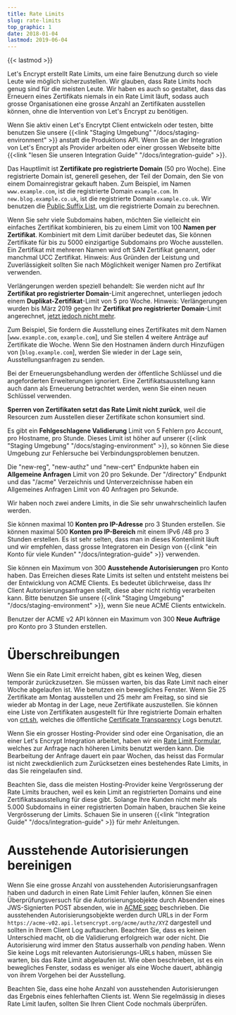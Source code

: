 ```yaml
---
title: Rate Limits
slug: rate-limits
top_graphic: 1
date: 2018-01-04
lastmod: 2019-06-04
---
```


{{< lastmod >}}

Let's Encrypt erstellt Rate Limits, um eine faire Benutzung durch so viele
Leute wie möglich sicherzustellen. Wir glauben, dass Rate Limits hoch genug
sind für die meisten Leute. Wir haben es auch so gestaltet, dass das
Erneuern eines Zertifikats niemals in ein Rate Limit läuft, sodass auch
grosse Organisationen eine grosse Anzahl an Zertifikaten ausstellen können,
ohne die Intervention von Let's Encrypt zu benötigen.

Wenn Sie aktiv einen Let's Encrytpt Client entwickeln oder testen, bitte
benutzen Sie unsere {{<link "Staging Umgebung" "/docs/staging-environment" >}} anstatt
die Produktions API.
Wenn Sie an der Integration von Let's Encrypt als Provider arbeiten oder
einer grossen Webseite bitte {{<link "lesen Sie unseren Integration Guide" "/docs/integration-guide" >}}.

Das Hauptlimit ist <a name="certificates-per-registered-domain"></a>**Zertifikate
 pro registrierte Domain** (50 pro Woche).
Eine registrierte Domain ist, generell gesehen, der Teil der Domain, den Sie
von einem Domainregistrar gekauft haben. Zum Beispiel, im Namen `www.example.com`,
ist die registrierte Domain `example.com`. In `new.blog.example.co.uk`,
ist die registrierte Domain `example.co.uk`. Wir benutzen die
[Public Suffix List](https://publicsuffix.org), um die registrierte Domain zu
berechnen.

Wenn Sie sehr viele Subdomains haben, möchten Sie vielleicht ein einfaches
Zertifikat kombinieren, bis zu einem Limit von 100 <a name="names-per-certificate"></a>**Namen
 per Zertifikat**. Kombiniert mit dem Limit darüber bedeutet das, Sie können
Zertifikate für bis zu 5000 einzigartige Subdomains pro Woche ausstellen.
Ein Zertifikat mit mehreren Namen wird oft SAN Zertifikat genannt, 
oder manchmal UCC Zertifikat. Hinweis: Aus Gründen der Leistung und Zuverlässigkeit
 sollten Sie nach Möglichkeit weniger Namen pro Zertifikat verwenden.

Verlängerungen werden speziell behandelt: Sie werden nicht auf Ihr 
**Zertifikat pro registrierter Domain**-Limit angerechnet, unterliegen jedoch einem 
**Duplikat-Zertifikat**-Limit von 5 pro Woche.
Hinweis: Verlängerungen wurden bis März 2019 gegen Ihr **Zertifikat pro registrierter Domain**-Limit
 angerechnet, [jetzt jedoch nicht mehr](https://community.letsencrypt.org/t/rate-limits-fixing-certs-per-name-rate-limit-order-of-operations-gotcha/88189).

Zum Beispiel, Sie fordern die Ausstellung eines Zertifikates mit dem Namen
[`www.example.com`, `example.com`], und Sie stellen 4 weitere Anträge auf Zertifikate
die Woche. Wenn Sie den Hostnamen ändern durch Hinzufügen von [`blog.example.com`],
werden Sie wieder in der Lage sein, Ausstellungsanfragen zu senden.

Bei der Erneuerungsbehandlung werden der öffentliche Schlüssel und die angeforderten
 Erweiterungen ignoriert. Eine Zertifikatsausstellung kann auch dann als Erneuerung
 betrachtet werden, wenn Sie einen neuen Schlüssel verwenden.

**Sperren von Zertifikaten setzt das Rate Limit nicht zurück**, weil die
Resourcen zum Ausstellen dieser Zertifikate schon konsumiert sind.

Es gibt ein <a name="failed-validations"></a>**Fehlgeschlagene Validierung**
Limit von 5 Fehlern pro Account, pro Hostname, pro Stunde. Dieses Limit
ist höher auf unserer {{<link "Staging Umgebung" "/docs/staging-environment" >}}, so können Sie diese Umgebung zur Fehlersuche bei Verbindungsproblemen
benutzen.

Die "new-reg", "new-authz" und "new-cert" Endpunkte haben ein <a
name="overall-requests"></a>**Allgemeine Anfragen** Limit von 20 pro Sekunde.
Der "/directory" Endpunkt und das "/acme" Verzeichnis und Unterverzeichnisse
haben ein Allgemeines Anfragen Limit von 40 Anfragen pro Sekunde.

Wir haben noch zwei andere Limits, in die Sie sehr unwahrscheinlich
laufen werden.

Sie können maximal 10 <a name="accounts-per-ip-address"></a>**Konten pro IP-Adresse**
pro 3 Stunden erstellen. Sie können maximal 500 **Konten pro IP-Bereich**
mit einem IPv6 /48 pro 3 Stunden erstellen.
Es ist sehr selten, dass man in dieses Kontenlimit läuft und wir empfehlen,
dass grosse Integratoren ein Design von {{<link "ein Konto für viele Kunden" "/docs/integration-guide" >}}
verwenden.

Sie können ein Maximum von 300 <a name="pending-authorizations"></a>**Ausstehende
Autorisierungen** pro Konto haben. Das Erreichen dieses Rate Limits ist
selten und entsteht meistens bei der Entwicklung von ACME Clients.
Es bedeutet üblichrweise, dass Ihr Client Autorisierungsanfragen stellt,
diese aber nicht richtig verarbeiten kann.
Bitte benutzen Sie unsere {{<link "Staging Umgebung" "/docs/staging-environment" >}},
wenn Sie neue ACME Clients entwickeln.

Benutzer der ACME v2 API können ein Maximum von 300 <a
name="new-orders"></a>**Neue Aufträge** pro Konto pro 3 Stunden erstellen.

# <a name="overrides"></a>Überschreibungen

Wenn Sie ein Rate Limit erreicht haben, gibt es keinen Weg, diesen temporär
zurückzusetzen. Sie müssen warten, bis das Rate Limit nach einer Woche
abgelaufen ist. Wie benutzen ein bewegliches Fenster. Wenn Sie 25 Zertifikate
am Montag ausstellen und 25 mehr am Freitag, so sind sie wieder ab Montag in
der Lage, neue Zertifikate auszustellen. Sie können eine Liste von
Zertifikaten ausgestellt für Ihre registrierte Domain erhalten von
[crt.sh](https://crt.sh), welches die öffentliche
[Certificate Transparency](https://www.certificate-transparency.org)
Logs benutzt.

Wenn Sie ein grosser Hosting-Provider sind oder eine Organisation, die an
einer Let's Encrypt Integration arbeitet, haben wir ein
[Rate Limit Formular](https://goo.gl/forms/plqRgFVnZbdGhE9n1), welches zur
Anfrage nach höheren Limits benutzt werden kann. Die Bearbeitung der Anfrage
dauert ein paar Wochen, das heisst das Formular ist nicht zweckdienlich zum
Zurücksetzen eines bestehendes Rate Limits, in das Sie reingelaufen sind.

Beachten Sie, dass die meisten Hosting-Provider keine Vergrösserung der
Rate Limits brauchen, weil es kein Limit an registrierten Domains und
eine Zertifikatsausstellung für diese gibt. Solange Ihre Kunden nicht mehr
als 5.000 Subdomains in einer registrierten Domain haben, brauchen Sie keine
Vergrösserung der Limits. Schauen Sie in unseren {{<link "Integration Guide" "/docs/integration-guide" >}} für mehr Anleitungen.

# <a name="clearing-pending"></a>Ausstehende Autorisierungen bereinigen

Wenn Sie eine grosse Anzahl von ausstehenden Autorisierungsanfragen haben
und dadurch in einen Rate Limit Fehler laufen, können Sie einen
Überprüfungsversuch für die Autorisierungsobjekte durch Absenden eines
JWS-Signierten POST absenden, wie in
[ACME spec](https://tools.ietf.org/html/rfc8555#section-7.5.1)
beschrieben.
Die ausstehenden Autorisierungsobjekte werden durch URLs in der Form
`https://acme-v02.api.letsencrypt.org/acme/authz/XYZ` dargestell und sollten in
Ihrem Client Log auftauchen. Beachten Sie, dass es keinen Unterschied macht,
ob die Validierung erfolgreich war oder nicht. Die Autorisierung wird immer
den Status ausserhalb von *pending* haben. Wenn Sie keine Logs mit relevanten
Autorisierungs-URLs haben, müssen Sie warten, bis das Rate Limit abgelaufen ist.
Wie oben beschrieben, ist es ein bewegliches Fenster, sodass es weniger als eine
Woche dauert, abhängig von ihrem Vorgehen bei der Ausstellung.

Beachten Sie, dass eine hohe Anzahl von ausstehenden Autorisierungen das Ergebnis
eines fehlerhaften Clients ist. Wenn Sie regelmässig in dieses Rate Limit laufen,
sollten Sie Ihren Client Code nochmals überprüfen.

